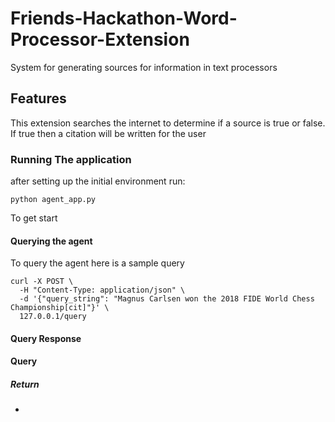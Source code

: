 # Friends-Hackathon-Word-Processor-Extension

System for generating sources for information in text processors  

## Features
This extension searches the internet to determine if a source is true or false. If true then a citation will be written for the user

### Running The application

after setting up the initial environment run:

 ```python agent_app.py```

To get start

#### Querying the agent

To query the agent here is a sample query

```
curl -X POST \
  -H "Content-Type: application/json" \
  -d '{"query_string": "Magnus Carlsen won the 2018 FIDE World Chess Championship[cit]"}' \
  127.0.0.1/query
```

#### Query Response

#### Query
##### Return
- 

